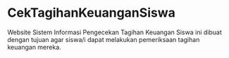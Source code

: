 # CekTagihanKeuanganSiswa
Website Sistem Informasi Pengecekan Tagihan Keuangan Siswa ini dibuat dengan tujuan agar siswa/i dapat melakukan pemeriksaan tagihan keuangan mereka. 
